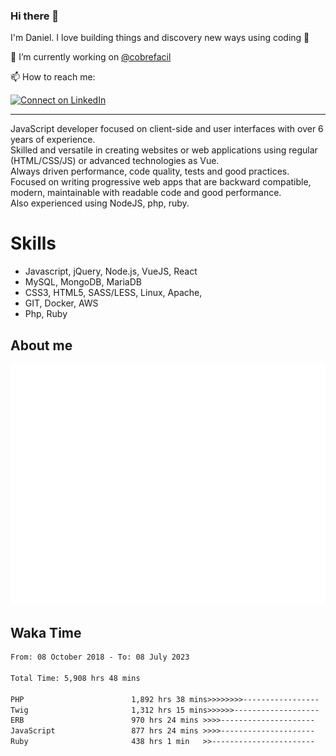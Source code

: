 ### Hi there 👋

I'm Daniel. I love building things and discovery new ways using coding :raised_hands: 

🔭 I’m currently working on [@cobrefacil](https://www.cobrefacil.com.br/)

📫 How to reach me:

[![Connect on LinkedIn](https://img.shields.io/badge/--linkedin?label=LinkedIn&logo=LinkedIn&style=social)](https://www.linkedin.com/in/daniel-cerverizzo/)

---

JavaScript developer focused on client-side and user interfaces with over 6 years of experience.  
Skilled and versatile in creating websites or web applications using regular (HTML/CSS/JS) or advanced technologies as Vue.  
Always driven performance, code quality, tests and good practices.  
 Focused on writing progressive web apps that are backward compatible, modern, maintainable with readable code and good performance.  
Also experienced using NodeJS, php, ruby. 


# Skills

 - Javascript, jQuery, Node.js, VueJS, React
 - MySQL, MongoDB, MariaDB    
 - CSS3, HTML5, SASS/LESS,  Linux, Apache,
 - GIT, Docker, AWS
 - Php, Ruby

## About me

![Metrics](/github-metrics.svg)

## Waka Time

<!--START_SECTION:waka-->

```txt
From: 08 October 2018 - To: 08 July 2023

Total Time: 5,908 hrs 48 mins

PHP                        1,892 hrs 38 mins>>>>>>>>-----------------   32.03 %
Twig                       1,312 hrs 15 mins>>>>>>-------------------   22.21 %
ERB                        970 hrs 24 mins >>>>---------------------   16.42 %
JavaScript                 877 hrs 24 mins >>>>---------------------   14.85 %
Ruby                       438 hrs 1 min   >>-----------------------   07.41 %
```

<!--END_SECTION:waka-->

